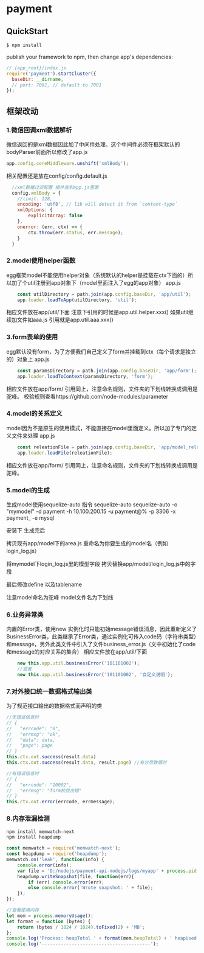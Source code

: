 # payment



## QuickStart

```bash
$ npm install
```

publish your framework to npm, then change app's dependencies:

```js
// {app_root}/index.js
require('payment').startCluster({
  baseDir: __dirname,
  // port: 7001, // default to 7001
});

```
## 框架改动
### 1.微信回调xml数据解析
微信返回的是xml数据因此加了中间件处理。这个中间件必须在框架默认的bodyParser前面所以修改了app.js
```js
app.config.coreMiddleware.unshift('xmlBody');
```
相关配置还是放在config/config.default.js
```js
  //xml数据过滤配置 插件放到app.js里面
  config.xmlBody = {
    //limit: 128,
    encoding: 'utf8', // lib will detect it from `content-type` 
    xmlOptions: {
        explicitArray: false
    },
    onerror: (err, ctx) => {
        ctx.throw(err.status, err.message);
    }
  }
```

### 2.model使用helper函数
egg框架model不能使用helper对象（系统默认的helper是挂载在ctx下面的）所以加了个util注册到app对象下（model里面注入了egg的app对象）
app.js
```js
    const utilDirectory = path.join(app.config.baseDir, 'app/util');
    app.loader.loadToApp(utilDirectory, 'util');
```
相应文件放在app/util/下面
注意下引用的时候是app.util.helper.xxx() 如果util继续加文件如aaa.js 引用就是app.util.aaa.xxx()

### 3.form表单的使用
egg默认没有form，为了方便我们自己定义了form并挂载到ctx（每个请求是独立的）对象上
app.js
```js
    const paramsDirectory = path.join(app.config.baseDir, 'app/form');
    app.loader.loadToContext(paramsDirectory, 'form'); 
```
相应文件放在app/form/
引用同上，注意命名规则，文件夹的下划线转换成调用是驼峰。
校验规则查看https://github.com/node-modules/parameter

### 4.model的关系定义
model因为不是原生的使用模式，不能直接在model里面定义。所以加了专门的定义文件来处理
app.js
```js
    const releationFile = path.join(app.config.baseDir, 'app/model_relation/model_relation.js');
    app.loader.loadFile(releationFile);
```
相应文件放在app/form/
引用同上，注意命名规则，文件夹的下划线转换成调用是驼峰。

### 5.model的生成
生成model使用sequelize-auto 
指令
sequelize-auto sequelize-auto -o "mymodel" -d payment -h 10.100.200.15 -u payment@% -p 3306 -x payment_ -e mysql

安装下 生成完后

拷贝现有app/model下的area.js 重命名为你要生成的model名（例如login_log.js）

将mymodel下login_log.js里的模型字段 拷贝替换app/model/login_log.js中的字段

最后修改define 以及tablename

注意model命名为驼峰 model文件名为下划线


### 6.业务异常类
内置的Error类，使用new 实例化时只能初始message错误消息，因此重新定义了BusinessError类，此类继承了Error类，通过实例化可传入code码（字符串类型）和message，另外此类文件中引入了文件business_error.js（文中初始化了code和message的对应关系的集合）
相应文件放在app/util/下面
```js
    new this.app.util.businessError('101101002');
    //或者
    new this.app.util.businessError('101101002', '自定义说明');
```

### 7.对外接口统一数据格式输出类
为了规范接口输出的数据格式而声明的类
```js
//无错误信息时
// {
//   "errcode": "0",
//   "errmsg": "ok",
//   "data": data,
//   "page": page
// }
this.ctx.out.success(result.data)
this.ctx.out.success(result.data, result.page) //有分页数据时

//有错误信息时
// {
//   "errcode": "10002",
//   "errmsg": "form校验出错"
// }
this.ctx.out.error(errcode, errmessage);
```
### 8.内存泄漏检测
```js
npm install memwatch-next
npm install heapdump
```
```js
const memwatch = require('memwatch-next');
const heapdump = require('heapdump');
memwatch.on('leak', function(info) {
    console.error(info);
    var file = 'D:/nodejs/payment-api-nodejs/logs/myapp' + process.pid + Date.now() + '.heapsnapshot';
    heapdump.writeSnapshot(file, function(err){
        if (err) console.error(err);
        else console.error('Wrote snapshot: ' + file);
    });
});

//查看使用内存
let mem = process.memoryUsage();
let format = function (bytes) {
    return (bytes / 1024 / 1024).toFixed(2) + 'MB';
};
console.log('Process: heapTotal ' + format(mem.heapTotal) + ' heapUsed ' + format(mem.heapUsed) + ' rss ' + format(mem.rss));
console.log('----------------------------------------');
```